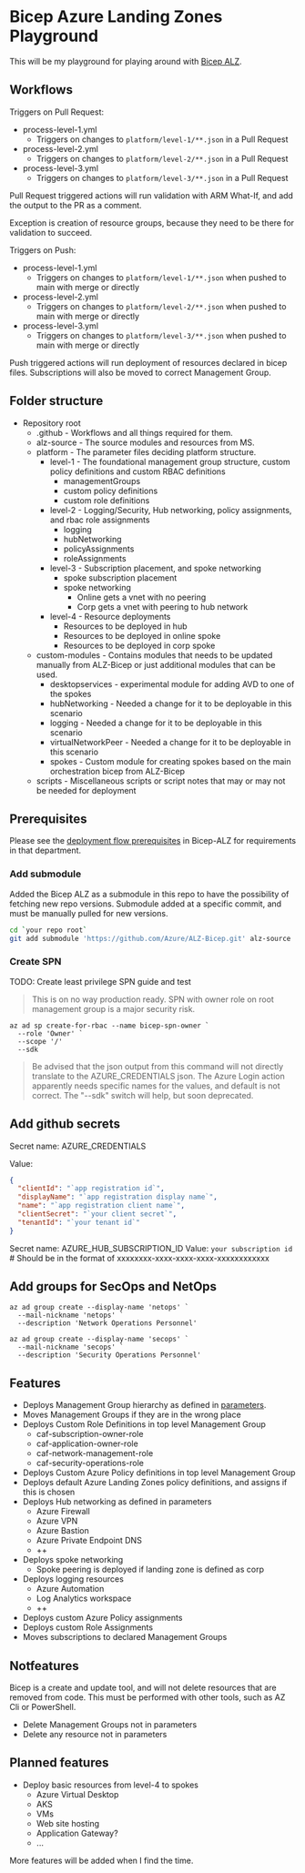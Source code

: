 # Bicep Azure Landing Zones Playground

This will be my playground for playing around with [Bicep ALZ](https://github.com/Azure/ALZ-bicep).

## Workflows

Triggers on Pull Request:

- process-level-1.yml
  - Triggers on changes to `platform/level-1/**.json` in a Pull Request
- process-level-2.yml
  - Triggers on changes to `platform/level-2/**.json` in a Pull Request
- process-level-3.yml
  - Triggers on changes to `platform/level-3/**.json` in a Pull Request

Pull Request triggered actions will run validation with ARM What-If, and add the output to the PR as a comment.

Exception is creation of resource groups, because they need to be there for validation to succeed.

Triggers on Push:

- process-level-1.yml
  - Triggers on changes to `platform/level-1/**.json` when pushed to main with merge or directly
- process-level-2.yml
  - Triggers on changes to `platform/level-2/**.json` when pushed to main with merge or directly
- process-level-3.yml
  - Triggers on changes to `platform/level-3/**.json` when pushed to main with merge or directly

Push triggered actions will run deployment of resources declared in bicep files. Subscriptions will also be moved to correct Management Group.

## Folder structure

- Repository root
  - .github - Workflows and all things required for them.
  - alz-source - The source modules and resources from MS.
  - platform - The parameter files deciding platform structure.
    - level-1 - The foundational management group structure, custom policy definitions and custom RBAC definitions
      - managementGroups
      - custom policy definitions
      - custom role definitions
    - level-2 - Logging/Security, Hub networking, policy assignments, and rbac role assignments
      - logging
      - hubNetworking
      - policyAssignments
      - roleAssignments
    - level-3 - Subscription placement, and spoke networking
      - spoke subscription placement
      - spoke networking
        - Online gets a vnet with no peering
        - Corp gets a vnet with peering to hub network
    - level-4 - Resource deployments
      - Resources to be deployed in hub
      - Resources to be deployed in online spoke
      - Resources to be deployed in corp spoke
  - custom-modules - Contains modules that needs to be updated manually from ALZ-Bicep or just additional modules that can be used.
    - desktopservices - experimental module for adding AVD to one of the spokes
    - hubNetworking - Needed a change for it to be deployable in this scenario
    - logging - Needed a change for it to be deployable in this scenario
    - virtualNetworkPeer - Needed a change for it to be deployable in this scenario
    - spokes - Custom module for creating spokes based on the main orchestration bicep from ALZ-Bicep
  - scripts - Miscellaneous scripts or script notes that may or may not be needed for deployment

## Prerequisites

Please see the [deployment flow prerequisites](https://github.com/Azure/ALZ-Bicep/wiki/DeploymentFlow#prerequisites) in Bicep-ALZ for requirements in that department.

### Add submodule

Added the Bicep ALZ as a submodule in this repo to have the possibility of fetching new repo versions. Submodule added at a specific commit, and must be manually pulled for new versions.

```bash
cd `your repo root`
git add submodule 'https://github.com/Azure/ALZ-Bicep.git' alz-source
```

### Create SPN

TODO: Create least privilege SPN guide and test

>This is on no way production ready. SPN with owner role on root management group is a major security risk.

```pwsh
az ad sp create-for-rbac --name bicep-spn-owner `
  --role 'Owner' `
  --scope '/'
  --sdk
```

>Be advised that the json output from this command will not directly translate to the AZURE_CREDENTIALS json.
>The Azure Login action apparently needs specific names for the values, and default is not correct.
>The "--sdk" switch will help, but soon deprecated.

## Add github secrets

Secret name: AZURE_CREDENTIALS

Value:

```json
{
  "clientId": "`app registration id`",
  "displayName": "`app registration display name`",
  "name": "`app registration client name`",
  "clientSecret": "`your client secret`",
  "tenantId": "`your tenant id`"
}
```

Secret name: AZURE_HUB_SUBSCRIPTION_ID
Value: `your subscription id` # Should be in the format of xxxxxxxx-xxxx-xxxx-xxxx-xxxxxxxxxxxx

## Add groups for SecOps and NetOps

```pwsh
az ad group create --display-name 'netops' `
  --mail-nickname 'netops' `
  --description 'Network Operations Personnel'

az ad group create --display-name 'secops' `
  --mail-nickname 'secops' `
  --description 'Security Operations Personnel'
```

## Features

- Deploys Management Group hierarchy as defined in [parameters](platform/level-1/managementGroups/managementGroups.parameters.json).
- Moves Management Groups if they are in the wrong place
- Deploys Custom Role Definitions in top level Management Group
  - caf-subscription-owner-role
  - caf-application-owner-role
  - caf-network-management-role
  - caf-security-operations-role
- Deploys Custom Azure Policy definitions in top level Management Group
- Deploys default Azure Landing Zones policy definitions, and assigns if this is chosen
- Deploys Hub networking as defined in parameters
  - Azure Firewall
  - Azure VPN
  - Azure Bastion
  - Azure Private Endpoint DNS
  - ++
- Deploys spoke networking
  - Spoke peering is deployed if landing zone is defined as corp
- Deploys logging resources
  - Azure Automation
  - Log Analytics workspace
  - ++
- Deploys custom Azure Policy assignments
- Deploys custom Role Assignments
- Moves subscriptions to declared Management Groups

## Notfeatures

Bicep is a create and update tool, and will not delete resources that are removed from code. This must be performed with other tools, such as AZ Cli or PowerShell.

- Delete Management Groups not in parameters
- Delete any resource not in parameters

## Planned features

- Deploy basic resources from level-4 to spokes
  - Azure Virtual Desktop
  - AKS
  - VMs
  - Web site hosting
  - Application Gateway?
  - ...

More features will be added when I find the time.
